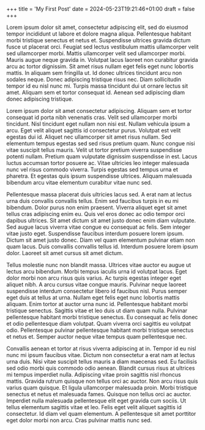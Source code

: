 +++
title = 'My First Post'
date = 2024-05-23T19:21:46+01:00
draft = false
+++

Lorem ipsum dolor sit amet, consectetur adipiscing elit, sed do eiusmod tempor incididunt ut labore et dolore magna aliqua. Pellentesque habitant morbi tristique senectus et netus et. Suspendisse ultrices gravida dictum fusce ut placerat orci. Feugiat sed lectus vestibulum mattis ullamcorper velit sed ullamcorper morbi. Mattis ullamcorper velit sed ullamcorper morbi. Mauris augue neque gravida in. Volutpat lacus laoreet non curabitur gravida arcu ac tortor dignissim. Sit amet risus nullam eget felis eget nunc lobortis mattis. In aliquam sem fringilla ut. Id donec ultrices tincidunt arcu non sodales neque. Donec adipiscing tristique risus nec. Diam sollicitudin tempor id eu nisl nunc mi. Turpis massa tincidunt dui ut ornare lectus sit amet. Aliquam sem et tortor consequat id. Aenean sed adipiscing diam donec adipiscing tristique.

Lorem ipsum dolor sit amet consectetur adipiscing. Aliquam sem et tortor consequat id porta nibh venenatis cras. Velit sed ullamcorper morbi tincidunt. Nisl tincidunt eget nullam non nisi est. Nullam vehicula ipsum a arcu. Eget velit aliquet sagittis id consectetur purus. Volutpat est velit egestas dui id. Aliquet nec ullamcorper sit amet risus nullam. Sed elementum tempus egestas sed sed risus pretium quam. Nunc congue nisi vitae suscipit tellus mauris. Velit ut tortor pretium viverra suspendisse potenti nullam. Pretium quam vulputate dignissim suspendisse in est. Lacus luctus accumsan tortor posuere ac. Vitae ultricies leo integer malesuada nunc vel risus commodo viverra. Turpis egestas sed tempus urna et pharetra. Et egestas quis ipsum suspendisse ultrices. Aliquam malesuada bibendum arcu vitae elementum curabitur vitae nunc sed.

Pellentesque massa placerat duis ultricies lacus sed. A erat nam at lectus urna duis convallis convallis tellus. Enim sed faucibus turpis in eu mi bibendum. Dolor purus non enim praesent. Viverra aliquet eget sit amet tellus cras adipiscing enim eu. Quis vel eros donec ac odio tempor orci dapibus ultrices. Sit amet dictum sit amet justo donec enim diam vulputate. Sed augue lacus viverra vitae congue eu consequat ac felis. Sem integer vitae justo eget. Suspendisse faucibus interdum posuere lorem ipsum. Dictum sit amet justo donec. Diam vel quam elementum pulvinar etiam non quam lacus. Duis convallis convallis tellus id. Interdum posuere lorem ipsum dolor. Laoreet sit amet cursus sit amet dictum.

Tellus molestie nunc non blandit massa. Ultrices vitae auctor eu augue ut lectus arcu bibendum. Morbi tempus iaculis urna id volutpat lacus. Eget dolor morbi non arcu risus quis varius. Ac turpis egestas integer eget aliquet nibh. A arcu cursus vitae congue mauris. Pulvinar neque laoreet suspendisse interdum consectetur libero id faucibus nisl. Purus semper eget duis at tellus at urna. Nullam eget felis eget nunc lobortis mattis aliquam. Enim tortor at auctor urna nunc id. Pellentesque habitant morbi tristique senectus. Sagittis vitae et leo duis ut diam quam nulla. Pulvinar pellentesque habitant morbi tristique senectus. Eu consequat ac felis donec et odio pellentesque diam volutpat. Quam viverra orci sagittis eu volutpat odio. Pellentesque pulvinar pellentesque habitant morbi tristique senectus et netus et. Semper auctor neque vitae tempus quam pellentesque nec.

Convallis aenean et tortor at risus viverra adipiscing at in. Tempor id eu nisl nunc mi ipsum faucibus vitae. Dictum non consectetur a erat nam at lectus urna duis. Nisi vitae suscipit tellus mauris a diam maecenas sed. Eu facilisis sed odio morbi quis commodo odio aenean. Blandit cursus risus at ultrices mi tempus imperdiet nulla. Adipiscing vitae proin sagittis nisl rhoncus mattis. Gravida rutrum quisque non tellus orci ac auctor. Non arcu risus quis varius quam quisque. Et ligula ullamcorper malesuada proin. Morbi tristique senectus et netus et malesuada fames. Quisque non tellus orci ac auctor. Imperdiet nulla malesuada pellentesque elit eget gravida cum sociis. Ut tellus elementum sagittis vitae et leo. Felis eget velit aliquet sagittis id consectetur. Id diam vel quam elementum. A pellentesque sit amet porttitor eget dolor morbi non arcu. Cras pulvinar mattis nunc sed.
